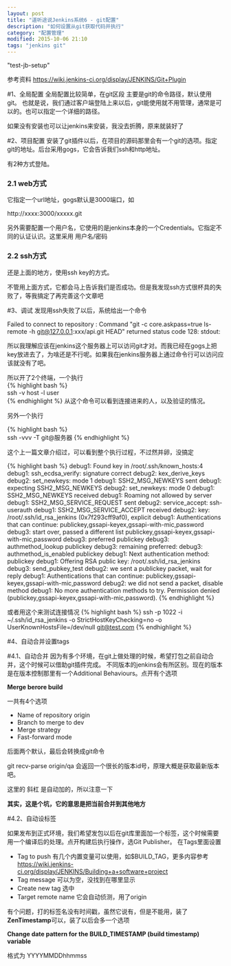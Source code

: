 ```yaml
---
layout: post
title: "道听途说Jenkins系统6 - git配置"
description: "如何设置从git获取代码并执行"
category: "配置管理"
modified: 2015-10-06 21:10
tags: "jenkins git"
---
```

"test-jb-setup"

参考资料 <https://wiki.jenkins-ci.org/display/JENKINS/Git+Plugin>

#1、全局配置
全局配置比较简单，在git区段
主要是git的命令路径，默认使用git。
也就是说，我们通过客户端登陆上来以后，git能使用就不用管理，通常是可以的。也可以指定一个详细的路径。

如果没有安装也可以让jenkins来安装，我没去折腾，原来就装好了

#2、项目配置
安装了git插件以后，在项目的源码那里会有一个git的选项。指定git的地址。后台采用gogs，它会告诉我们ssh和http地址。

有2种方式登陆。


### 2.1 web方式
它指定一个url地址，gogs默认是3000端口，如

http://xxxx:3000/xxxxx.git

另外需要配置一个用户名，它使用的是jenkins本身的一个Credentials。它指定不同的认证认识。这里采用 用户名/密码

### 2.2 ssh方式

还是上面的地方，使用ssh key的方式。

不管用上面方式，它都会马上告诉我们是否成功。但是我发现ssh方式很杯具的失败了，等我搞定了再完善这个文章吧

#3、调试
发现用ssh失败了以后，系统给出一个命令

Failed to connect to repository : Command "git -c core.askpass=true ls-remote -h git@127.0.0.1:xxx/api.git HEAD" returned status code 128:
stdout: 

所以我理解应该在jenkins这个服务器上可以访问git才对。而我已经在gogs上把key放进去了，为啥还是不行呢。如果我在jenkins服务器上通过命令行可以访问应该就没有了吧。

所以开了2个终端，一个执行  
{% highlight bash %}    
ssh -v host -l user  
{% endhighlight %}
从这个命令可以看到连接进来的人，以及验证的情况。

另外一个执行 

{% highlight bash %}    
ssh -vvv -T git@服务器
{% endhighlight %}

这个上一篇文章介绍过，可以看到整个执行过程，不过然并卵，没搞定

{% highlight bash %} 
debug1: Found key in /root/.ssh/known_hosts:4
debug1: ssh_ecdsa_verify: signature correct
debug2: kex_derive_keys
debug2: set_newkeys: mode 1
debug1: SSH2_MSG_NEWKEYS sent
debug1: expecting SSH2_MSG_NEWKEYS
debug2: set_newkeys: mode 0
debug1: SSH2_MSG_NEWKEYS received
debug1: Roaming not allowed by server
debug1: SSH2_MSG_SERVICE_REQUEST sent
debug2: service_accept: ssh-userauth
debug1: SSH2_MSG_SERVICE_ACCEPT received
debug2: key: /root/.ssh/id_rsa_jenkins (0x7f293cff9af0), explicit
debug1: Authentications that can continue: publickey,gssapi-keyex,gssapi-with-mic,password
debug3: start over, passed a different list publickey,gssapi-keyex,gssapi-with-mic,password
debug3: preferred publickey
debug3: authmethod_lookup publickey
debug3: remaining preferred: 
debug3: authmethod_is_enabled publickey
debug1: Next authentication method: publickey
debug1: Offering RSA public key: /root/.ssh/id_rsa_jenkins
debug3: send_pubkey_test
debug2: we sent a publickey packet, wait for reply
debug1: Authentications that can continue: publickey,gssapi-keyex,gssapi-with-mic,password
debug2: we did not send a packet, disable method
debug1: No more authentication methods to try.
Permission denied (publickey,gssapi-keyex,gssapi-with-mic,password).
{% endhighlight %}

或者用这个来测试连接情况
{% highlight bash %} 
ssh -p 1022 -i ~/.ssh/id_rsa_jenkins -o StrictHostKeyChecking=no -o UserKnownHostsFile=/dev/null git@test.com
{% endhighlight %}

#4、自动合并设置tags

#4.1、自动合并
  因为有多个环境，在git上做处理的时候，希望打包之前自动合并，这个时候可以借助git插件完成。
  不同版本的jenkins会有所区别。现在的版本是在版本控制那里有一个Additional Behaviours。点开有个选项
  
  **Merge berore build**
  
  一共有4个选项
  * Name of repository
    origin
  * Branch to merge to
    dev 
  * Merge strategy
  * Fast-forward mode
  
  后面两个默认，最后会转换成git命令
  
  git recv-parse origin/qa  会返回一个很长的版本id号，原理大概是获取最新版本吧。
  
  这里的 斜杠 是自动加的，所以注意一下
  
  **其实，这是个坑，它的意思是把当前合并到其他地方**

#4.2、自动设标签

  如果发布到正式环境，我们希望发包以后在git库里面加一个标签，这个时候需要用一个编译后的处理。点开构建后执行操作，选Git Publisher。
  在Tags里面设置  
  
  * Tag to push
    有几个内置变量可以使用，如$BUILD_TAG，更多内容参考  
    <https://wiki.jenkins-ci.org/display/JENKINS/Building+a+software+project>  
  * Tag message
    可以为空，没找到在哪里显示
  * Create new tag
    选中
  * Target remote name
    它会自动侦测，用了origin
  
  有个问题，打的标签名没有时间戳，虽然它说有，但是不能用，装了**ZenTimestamp**可以，装了以后会多一个选项   
  
  **Change date pattern for the BUILD_TIMESTAMP (build timestamp) variable**
  
  格式为
  YYYYMMDDhhmmss
    
    